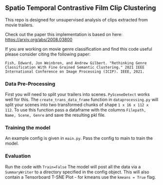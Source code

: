## Spatio Temporal Contrastive Film Clip Clustering

This repo is designed for unsupervised analysis of clips extracted from movie trailers.

Check out the paper this implementation is based on here: https://arxiv.org/abs/2008.03800

If you are working on movie genre classification and find this code useful please consider citing the following paper:

```Fish, Edward, Jon Weinbren, and Andrew Gilbert. "Rethinking Genre Classification With Fine Grained Semantic Clustering." 2021 IEEE International Conference on Image Processing (ICIP). IEEE, 2021.```

### Data Pre-Processing
First you will need to split your trailers into scenes. `PySceneDetect` works well for this. 
The `create_trans_data_frame` function in `dataprocessing.py` will split your scenes into two transformed chunks of shape `1 x 16 x 112 x 112`. 
To use this function pass a dataframe with the columns `Filepath, Name, Scene, Genre` and save the resulting pkl file. 

### Training the model
An example config is given in `main.py`. Pass the config to main to train the model. 

### Evaluation
Run the code with `Train=False` 
The model will post all the data via a `SummaryWriter` to a directory specified in the config object. This will also contain a Tensorboard T-SNE Plot - for kmeans use the `kmeans = True` flag.


